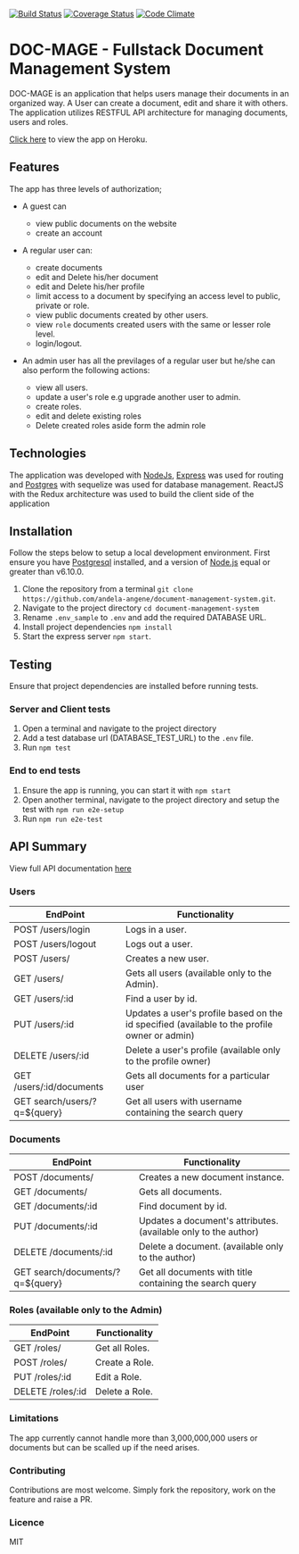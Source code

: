 [![Build Status](https://travis-ci.org/andela-angene/document-management-system.svg?branch=develop)](https://travis-ci.org/andela-angene/document-management-system)
[![Coverage Status](https://coveralls.io/repos/github/andela-angene/document-management-system/badge.svg?branch=develop)](https://coveralls.io/github/andela-angene/document-management-system?branch=develop)
[![Code Climate](https://codeclimate.com/github/andela-angene/document-management-system/badges/gpa.svg)](https://codeclimate.com/github/andela-angene/document-management-system)

# DOC-MAGE - Fullstack Document Management System

DOC-MAGE is an application that helps users manage their documents in an organized way. A User can create a document, edit and share it with others.
The application utilizes RESTFUL API architecture for managing documents, users and roles.

[Click here](http://doc-mage.herokuapp.com/) to view the app on Heroku.

## Features

The app has three levels of authorization;
- A guest can
    - view public documents on the website
    - create an account

- A regular user can:
    - create documents
    - edit and Delete his/her document
    - edit and Delete his/her profile
    - limit access to a document by specifying an access level to public, private or role.
    - view public documents created by other users.
    - view `role` documents created users with the same or lesser role level.
    - login/logout.

- An admin user has all the previlages of a regular user but he/she can also perform the following actions:
    - view all users.
    - update a user's role e.g upgrade another user to admin.
    - create roles.
    - edit and delete existing roles
    - Delete created roles aside form the admin role

## Technologies
The application was developed with [NodeJs](http://nodejs.org/), [Express](http://expressjs.com/) was used for routing and [Postgres](http://postgresql.com/) with sequelize was used for database management.
 ReactJS with the Redux architecture was used to build the client side of the application

## Installation
Follow the steps below to setup a local development environment. First ensure you have [Postgresql](https://www.postgresql.org/) installed, and a version of [Node.js](http://nodejs.org/) equal or greater than v6.10.0.

1. Clone the repository from a terminal `git clone https://github.com/andela-angene/document-management-system.git`.
2. Navigate to the project directory `cd document-management-system`
3. Rename `.env_sample` to `.env` and add the required DATABASE URL.
4. Install project dependencies `npm install`
5. Start the express server `npm start`.

## Testing
Ensure that project dependencies are installed before running tests.
### Server and Client tests
1. Open a terminal and navigate to the project directory
2. Add a test database url (DATABASE_TEST_URL) to the `.env` file.
3. Run `npm test`
### End to end tests
1. Ensure the app is running, you can start it with `npm start`
2. Open another terminal, navigate to the project directory and setup the test with `npm run e2e-setup`
2. Run `npm run e2e-test`

## API Summary
View full API documentation [here](http://doc-mage.herokuapp.com/api)

### Users
EndPoint                      |   Functionality
------------------------------|------------------------
POST /users/login         |   Logs in a user.
POST /users/logout        |   Logs out a user.
POST /users/              |   Creates a new user.
GET /users/               |   Gets all users (available only to the Admin).
GET /users/:id           |   Find a user by id.
PUT /users/:id           |   Updates a user's profile based on the id specified (available to the profile owner or admin)
DELETE /users/:id        |   Delete a user's profile (available only to the profile owner)
GET /users/:id/documents   | Gets all documents for a particular user
GET search/users/?q=${query} | Get all users with username containing the search query

### Documents
EndPoint                      |   Functionality
------------------------------|------------------------
POST /documents/          |   Creates a new document instance.
GET /documents/           |   Gets all documents.
GET /documents/:id       |   Find document by id.
PUT /documents/:id       |   Updates a document's attributes. (available only to the author)
DELETE /documents/:id    |   Delete a document. (available only to the author)
GET search/documents/?q=${query} | Get all documents with title containing the search query

### Roles (available only to the Admin)
EndPoint                      |   Functionality
------------------------------|------------------------
GET /roles/               |   Get all Roles.
POST /roles/               |   Create a Role.
PUT /roles/:id               |   Edit a Role.
DELETE /roles/:id               |   Delete a Role.

### Limitations

The app currently cannot handle more than 3,000,000,000 users or documents but can be scalled up if the need arises.

### Contributing

Contributions are most welcome. Simply fork the repository, work on the feature and raise a PR.

### Licence
MIT
